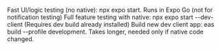 Fast UI/logic testing (no native): npx expo start. Runs in Expo Go (not for notification testing)
Full feature testing with native: npx expo start --dev-client (Requires dev build already installed)
Build new dev client app: eas build --profile development. Takes longer, needed only if native code changed.

